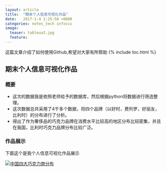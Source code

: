```yaml
---
layout: article
title:  "期末个人信息可视化作品"
date:   2017-1-4 1:25:50 +0800
categories: notes_tech infovis
image:
  teaser: tableua3.jpg
  feature: 
---
```

这篇文章介绍了如何使用Github,希望对大家有所帮助
{% include toc.html %}


## 期末个人信息可视化作品
### 概要
- 这次的数据我是依照老师给予的数据库，然后根据python将数据进行筛选整理。
- 这次数据总共采用了4千多个数据，将四个品牌（以好时，费列罗，好丽友，比利时）的分布进行了分析。
- 得出了作为奢侈品的巧克力品牌在消费水平比较高的地区分布比较密集，并且在我国，比利时巧克力品牌分布比较广泛。
### 作品展示

下面这个是我个人信息可视化作品展示
<div class='tableauPlaceholder' id='viz1515080759237' style='position: relative'>
	<noscript><a href='#'><img alt='中国四大巧克力商分布 ' src='https:&#47;&#47;public.tableau.com&#47;static&#47;images&#47;1_&#47;1_5271&#47;1&#47;1_rss.png' style='border: none' />
	</a></noscript><object class='tableauViz'  style='display:none;'><param name='host_url' value='https%3A%2F%2Fpublic.tableau.com%2F' /> <param name='embed_code_version' value='3' /> <param name='site_root' value='' /><param name='name' value='1_5271&#47;1' /><param name='tabs' value='no' /><param name='toolbar' value='yes' /><param name='static_image' value='https:&#47;&#47;public.tableau.com&#47;static&#47;images&#47;1_&#47;1_5271&#47;1&#47;1.png' /> <param name='animate_transition' value='yes' /><param name='display_static_image' value='yes' /><param name='display_spinner' value='yes' /><param name='display_overlay' value='yes' /><param name='display_count' value='yes' /><param name='filter' value='publish=yes' />
	</object>
</div>                
<script type='text/javascript'>                    var divElement = document.getElementById('viz1515080759237');                    var vizElement = divElement.getElementsByTagName('object')[0];
vizElement.style.width='100%';vizElement.style.height=(divElement.offsetWidth*0.75)+'px';                    var scriptElement = document.createElement('script');                    scriptElement.src = 'https://public.tableau.com/javascripts/api/viz_v1.js'; 
vizElement.parentNode.insertBefore(scriptElement, vizElement);                
</script>
